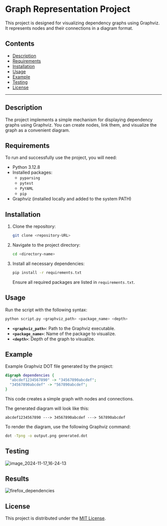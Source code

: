 # Graph Representation Project

This project is designed for visualizing dependency graphs using Graphviz. It represents nodes and their connections in a diagram format.

## Contents

- [Description](#description)
- [Requirements](#requirements)
- [Installation](#installation)
- [Usage](#usage)
- [Example](#example)
- [Testing](#testing)
- [License](#license)

---

## Description

The project implements a simple mechanism for displaying dependency graphs using Graphviz. You can create nodes, link them, and visualize the graph as a convenient diagram.

## Requirements

To run and successfully use the project, you will need:

- Python 3.12.8
- Installed packages:
  - `pyparsing`
  - `pytest`
  - `PyYAML`
  - `pip`
- Graphviz (installed locally and added to the system PATH)

## Installation

1. Clone the repository:
   ```sh
   git clone <repository-URL>
   ```

2. Navigate to the project directory:
   ```sh
   cd <directory-name>
   ```

3. Install all necessary dependencies:
   ```sh
   pip install -r requirements.txt
   ```
   Ensure all required packages are listed in `requirements.txt`.

## Usage

Run the script with the following syntax:
  ```bash
  python script.py <graphviz_path> <package_name> <depth>
  ```

- **`<graphviz_path>`**: Path to the Graphviz executable.
- **`<package_name>`**: Name of the package to visualize.
- **`<depth>`**: Depth of the graph to visualize.

## Example

Example Graphviz DOT file generated by the project:
```dot
digraph dependencies {
  "abcdef1234567890" -> "34567890abcdef";
  "34567890abcdef" -> "567890abcdef";
}
```

This code creates a simple graph with nodes and connections.

The generated diagram will look like this:
```
abcdef1234567890 ---> 34567890abcdef ---> 567890abcdef
```

To render the diagram, use the following Graphviz command:
```sh
dot -Tpng -o output.png generated.dot
```

## Testing

![image_2024-11-17_16-24-13](https://github.com/user-attachments/assets/625021fb-a507-4b74-b1f6-685f80b13b7d)

## Results

![firefox_dependencies](https://github.com/user-attachments/assets/2fa28533-860d-4d9b-9cd3-7aea09ac87aa)

## License

This project is distributed under the [MIT License](LICENSE).

